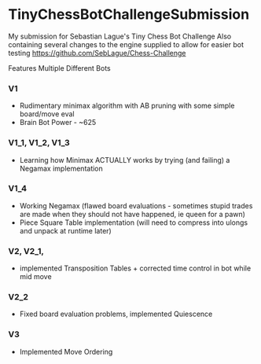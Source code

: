 # TinyChessBotChallengeSubmission
My submission for Sebastian Lague's Tiny Chess Bot Challenge
Also containing several changes to the engine supplied to allow for easier bot testing
https://github.com/SebLague/Chess-Challenge

Features Multiple Different Bots

### V1
- Rudimentary minimax algorithm with AB pruning with some simple board/move eval
- Brain Bot Power - ~625

### V1_1, V1_2, V1_3
- Learning how Minimax ACTUALLY works by trying (and failing) a Negamax implementation

### V1_4
- Working Negamax (flawed board evaluations - sometimes stupid trades are made when they should not have happened, ie queen for a pawn)
- Piece Square Table implementation (will need to compress into ulongs and unpack at runtime later)

### V2, V2_1, 
- implemented Transposition Tables + corrected time control in bot while mid move
  
### V2_2
- Fixed board evaluation problems, implemented Quiescence

### V3
- Implemented Move Ordering
